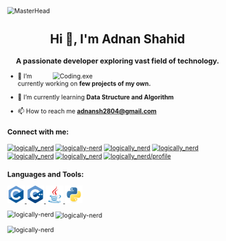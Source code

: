 ![MasterHead](https://github.com/logically-nerd/logically-nerd/blob/main/Untitled.png)
<h1 align="center">Hi 👋, I'm Adnan Shahid</h1>
<h3 align="center">A passionate developer exploring vast field of technology.</h3>
<img align="right" alt="Coding.exe" width="400" src="https://encrypted-tbn0.gstatic.com/images?q=tbn:ANd9GcTNZoqYyGVgtXbG8miq34hJIEQ0i6PX632Kvg&usqp=CAU">

- 🔭 I’m currently working on **few projects of my own.**

- 🌱 I’m currently learning **Data Structure and Algorithm**

- 📫 How to reach me **adnansh2804@gmail.com**

<h3 align="left">Connect with me:</h3>
<p align="left">
<a href="https://twitter.com/logically_nerd" target="blank"><img align="center" src="https://raw.githubusercontent.com/rahuldkjain/github-profile-readme-generator/master/src/images/icons/Social/twitter.svg" alt="logically_nerd" height="30" width="40" /></a>
<a href="https://linkedin.com/in/logically-nerd" target="blank"><img align="center" src="https://raw.githubusercontent.com/rahuldkjain/github-profile-readme-generator/master/src/images/icons/Social/linked-in-alt.svg" alt="logically-nerd" height="30" width="40" /></a>
<a href="https://instagram.com/logically_nerd" target="blank"><img align="center" src="https://raw.githubusercontent.com/rahuldkjain/github-profile-readme-generator/master/src/images/icons/Social/instagram.svg" alt="logically_nerd" height="30" width="40" /></a>
<a href="https://www.codechef.com/users/logically_nerd" target="blank"><img align="center" src="https://cdn.jsdelivr.net/npm/simple-icons@3.1.0/icons/codechef.svg" alt="logically_nerd" height="30" width="40" /></a>
<a href="https://www.hackerrank.com/logically_nerd" target="blank"><img align="center" src="https://raw.githubusercontent.com/rahuldkjain/github-profile-readme-generator/master/src/images/icons/Social/hackerrank.svg" alt="logically_nerd" height="30" width="40" /></a>
<a href="https://www.leetcode.com/logically_nerd" target="blank"><img align="center" src="https://raw.githubusercontent.com/rahuldkjain/github-profile-readme-generator/master/src/images/icons/Social/leet-code.svg" alt="logically_nerd" height="30" width="40" /></a>
<a href="https://auth.geeksforgeeks.org/user/logically_nerd/profile" target="blank"><img align="center" src="https://raw.githubusercontent.com/rahuldkjain/github-profile-readme-generator/master/src/images/icons/Social/geeks-for-geeks.svg" alt="logically_nerd/profile" height="30" width="40" /></a>
</p>

<h3 align="left">Languages and Tools:</h3>
<p align="left"> <a href="https://www.cprogramming.com/" target="_blank" rel="noreferrer"> <img src="https://raw.githubusercontent.com/devicons/devicon/master/icons/c/c-original.svg" alt="c" width="40" height="40"/> </a> <a href="https://www.w3schools.com/cpp/" target="_blank" rel="noreferrer"> <img src="https://raw.githubusercontent.com/devicons/devicon/master/icons/cplusplus/cplusplus-original.svg" alt="cplusplus" width="40" height="40"/> </a> <a href="https://www.java.com" target="_blank" rel="noreferrer"> <img src="https://raw.githubusercontent.com/devicons/devicon/master/icons/java/java-original.svg" alt="java" width="40" height="40"/> </a> <a href="https://www.python.org" target="_blank" rel="noreferrer"> <img src="https://raw.githubusercontent.com/devicons/devicon/master/icons/python/python-original.svg" alt="python" width="40" height="40"/> </a> </p>

<p><img align="left" src="https://github-readme-stats.vercel.app/api/top-langs?username=logically-nerd&show_icons=true&locale=en&layout=compact" alt="logically-nerd" /></p>

<p>&nbsp;<img align="center" src="https://github-readme-stats.vercel.app/api?username=logically-nerd&show_icons=true&theme=tokyonight&locale=en" alt="logically-nerd" /></p>

<p><img align="center" src="https://github-readme-streak-stats.herokuapp.com/?user=logically-nerd&" alt="logically-nerd" /></p>
